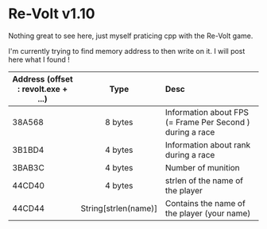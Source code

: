 Re-Volt v1.10
=======

Nothing great to see here, just myself praticing cpp with the Re-Volt game.

I'm currently trying to find memory address to then write on it. I will post here what I found !

| Address (offset : revolt.exe + ...)        | Type           | Desc  |
| ------------- |:-------------:|:-----|
| 38A568     | 8 bytes      |   Information about FPS (= Frame Per Second ) during a race |
| 3B1BD4      | 4 bytes | Information about rank during a race  |
| 3BAB3C      | 4 bytes | Number of munition  |
| 44CD40      | 4 bytes      |   strlen of the name of the player |
| 44CD44 | String[strlen(name)]      |    Contains the name of the player (your name)|


